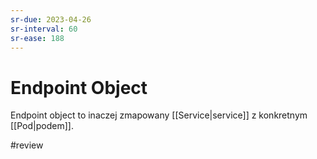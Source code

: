 ```yaml
---
sr-due: 2023-04-26
sr-interval: 60
sr-ease: 188
---
```


# Endpoint Object
Endpoint object to inaczej zmapowany [[Service|service]] z konkretnym [[Pod|podem]].

#review 